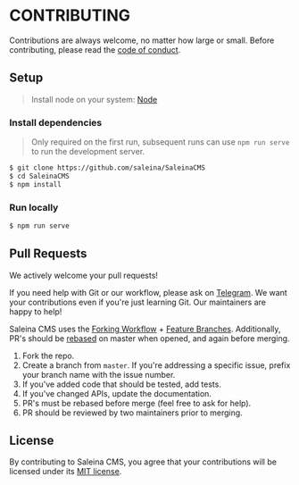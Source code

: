 # CONTRIBUTING

Contributions are always welcome, no matter how large or small. Before contributing,
please read the [code of conduct](CODE_OF_CONDUCT.md).

## Setup

> Install node on your system: [Node](https://nodejs.org/en/download)

### Install dependencies

> Only required on the first run, subsequent runs can use `npm run serve` to run the development server.

```sh
$ git clone https://github.com/saleina/SaleinaCMS
$ cd SaleinaCMS
$ npm install
```

### Run locally

```sh
$ npm run serve
```

## Pull Requests

We actively welcome your pull requests!

If you need help with Git or our workflow, please ask on [Telegram](tg://resolve?domain=saleinacmsdiscussions). We want your contributions even if you're just learning Git. Our maintainers are happy to help!

Saleina CMS uses the [Forking Workflow](https://www.atlassian.com/git/tutorials/comparing-workflows#forking-workflow) + [Feature Branches](https://www.atlassian.com/git/tutorials/comparing-workflows#feature-branch-workflow). Additionally, PR's should be [rebased](https://www.atlassian.com/git/tutorials/merging-vs-rebasing) on master when opened, and again before merging.

1. Fork the repo.
2. Create a branch from `master`. If you're addressing a specific issue, prefix your branch name with the issue number.
3. If you've added code that should be tested, add tests.
4. If you've changed APIs, update the documentation.
5. PR's must be rebased before merge (feel free to ask for help).
6. PR should be reviewed by two maintainers prior to merging.

## License

By contributing to Saleina CMS, you agree that your contributions will be licensed
under its [MIT license](LICENSE).
